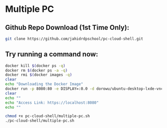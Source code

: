 # Multiple PC

## Github Repo Download (1st Time Only):

```bash
git clone https://github.com/jahidrdpschool/pc-cloud-shell.git
```


## Try running a command now:

```bash
docker kill $(docker ps -q)
docker rm $(docker ps -a -q)
docker rmi $(docker images -q)
clear
echo "Downloading the Docker Image"
docker run -p 8080:80 -e DISPLAY=:0.0 -d dorowu/ubuntu-desktop-lxde-vnc
clear
echo ""
echo "Access Link: https://localhost:8080"
echo ""
```

```bash
chmod +x pc-cloud-shell/multiple-pc.sh
./pc-cloud-shell/multiple-pc.sh
```

